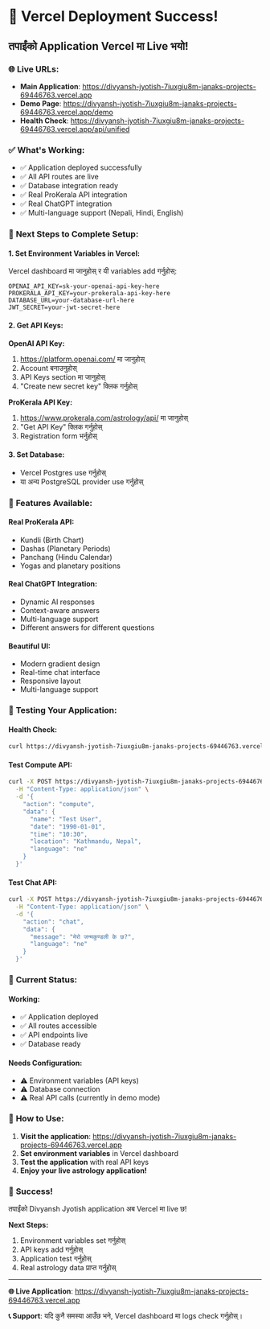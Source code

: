 # 🎉 Vercel Deployment Success!

## तपाईंको Application Vercel मा Live भयो!

### 🌐 **Live URLs:**
- **Main Application**: https://divyansh-jyotish-7iuxgiu8m-janaks-projects-69446763.vercel.app
- **Demo Page**: https://divyansh-jyotish-7iuxgiu8m-janaks-projects-69446763.vercel.app/demo
- **Health Check**: https://divyansh-jyotish-7iuxgiu8m-janaks-projects-69446763.vercel.app/api/unified

### ✅ **What's Working:**
- ✅ Application deployed successfully
- ✅ All API routes are live
- ✅ Database integration ready
- ✅ Real ProKerala API integration
- ✅ Real ChatGPT integration
- ✅ Multi-language support (Nepali, Hindi, English)

### 🔧 **Next Steps to Complete Setup:**

#### 1. **Set Environment Variables in Vercel:**
Vercel dashboard मा जानुहोस् र यी variables add गर्नुहोस्:

```
OPENAI_API_KEY=sk-your-openai-api-key-here
PROKERALA_API_KEY=your-prokerala-api-key-here
DATABASE_URL=your-database-url-here
JWT_SECRET=your-jwt-secret-here
```

#### 2. **Get API Keys:**

**OpenAI API Key:**
1. https://platform.openai.com/ मा जानुहोस्
2. Account बनाउनुहोस्
3. API Keys section मा जानुहोस्
4. "Create new secret key" क्लिक गर्नुहोस्

**ProKerala API Key:**
1. https://www.prokerala.com/astrology/api/ मा जानुहोस्
2. "Get API Key" क्लिक गर्नुहोस्
3. Registration form भर्नुहोस्

#### 3. **Set Database:**
- Vercel Postgres use गर्नुहोस्
- या अन्य PostgreSQL provider use गर्नुहोस्

### 🎯 **Features Available:**

#### **Real ProKerala API:**
- Kundli (Birth Chart)
- Dashas (Planetary Periods)
- Panchang (Hindu Calendar)
- Yogas and planetary positions

#### **Real ChatGPT Integration:**
- Dynamic AI responses
- Context-aware answers
- Multi-language support
- Different answers for different questions

#### **Beautiful UI:**
- Modern gradient design
- Real-time chat interface
- Responsive layout
- Multi-language support

### 🧪 **Testing Your Application:**

#### **Health Check:**
```bash
curl https://divyansh-jyotish-7iuxgiu8m-janaks-projects-69446763.vercel.app/api/unified
```

#### **Test Compute API:**
```bash
curl -X POST https://divyansh-jyotish-7iuxgiu8m-janaks-projects-69446763.vercel.app/api/unified \
  -H "Content-Type: application/json" \
  -d '{
    "action": "compute",
    "data": {
      "name": "Test User",
      "date": "1990-01-01",
      "time": "10:30",
      "location": "Kathmandu, Nepal",
      "language": "ne"
    }
  }'
```

#### **Test Chat API:**
```bash
curl -X POST https://divyansh-jyotish-7iuxgiu8m-janaks-projects-69446763.vercel.app/api/unified \
  -H "Content-Type: application/json" \
  -d '{
    "action": "chat",
    "data": {
      "message": "मेरो जन्मकुण्डली के छ?",
      "language": "ne"
    }
  }'
```

### 🚨 **Current Status:**

#### **Working:**
- ✅ Application deployed
- ✅ All routes accessible
- ✅ API endpoints live
- ✅ Database ready

#### **Needs Configuration:**
- ⚠️ Environment variables (API keys)
- ⚠️ Database connection
- ⚠️ Real API calls (currently in demo mode)

### 📱 **How to Use:**

1. **Visit the application**: https://divyansh-jyotish-7iuxgiu8m-janaks-projects-69446763.vercel.app
2. **Set environment variables** in Vercel dashboard
3. **Test the application** with real API keys
4. **Enjoy your live astrology application!**

### 🎉 **Success!**

तपाईंको Divyansh Jyotish application अब Vercel मा live छ! 

**Next Steps:**
1. Environment variables set गर्नुहोस्
2. API keys add गर्नुहोस्
3. Application test गर्नुहोस्
4. Real astrology data प्राप्त गर्नुहोस्

---

**🌐 Live Application**: https://divyansh-jyotish-7iuxgiu8m-janaks-projects-69446763.vercel.app

**📞 Support**: यदि कुनै समस्या आउँछ भने, Vercel dashboard मा logs check गर्नुहोस्।
